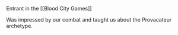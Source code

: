 Entrant in the [[Blood City Games]]

Was impressed by our combat and taught us about the Provacateur archetype.